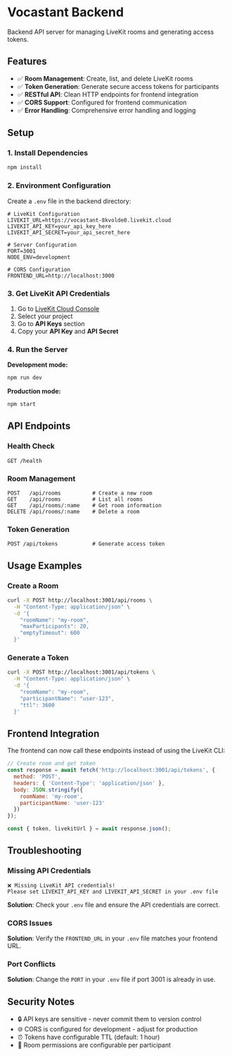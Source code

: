 # Vocastant Backend

Backend API server for managing LiveKit rooms and generating access tokens.

## Features

- ✅ **Room Management**: Create, list, and delete LiveKit rooms
- ✅ **Token Generation**: Generate secure access tokens for participants
- ✅ **RESTful API**: Clean HTTP endpoints for frontend integration
- ✅ **CORS Support**: Configured for frontend communication
- ✅ **Error Handling**: Comprehensive error handling and logging

## Setup

### 1. Install Dependencies

```bash
npm install
```

### 2. Environment Configuration

Create a `.env` file in the backend directory:

```env
# LiveKit Configuration
LIVEKIT_URL=https://vocastant-8kvolde0.livekit.cloud
LIVEKIT_API_KEY=your_api_key_here
LIVEKIT_API_SECRET=your_api_secret_here

# Server Configuration
PORT=3001
NODE_ENV=development

# CORS Configuration
FRONTEND_URL=http://localhost:3000
```

### 3. Get LiveKit API Credentials

1. Go to [LiveKit Cloud Console](https://cloud.livekit.io/)
2. Select your project
3. Go to **API Keys** section
4. Copy your **API Key** and **API Secret**

### 4. Run the Server

**Development mode:**
```bash
npm run dev
```

**Production mode:**
```bash
npm start
```

## API Endpoints

### Health Check
```
GET /health
```

### Room Management
```
POST   /api/rooms          # Create a new room
GET    /api/rooms          # List all rooms
GET    /api/rooms/:name    # Get room information
DELETE /api/rooms/:name    # Delete a room
```

### Token Generation
```
POST /api/tokens           # Generate access token
```

## Usage Examples

### Create a Room
```bash
curl -X POST http://localhost:3001/api/rooms \
  -H "Content-Type: application/json" \
  -d '{
    "roomName": "my-room",
    "maxParticipants": 20,
    "emptyTimeout": 600
  }'
```

### Generate a Token
```bash
curl -X POST http://localhost:3001/api/tokens \
  -H "Content-Type: application/json" \
  -d '{
    "roomName": "my-room",
    "participantName": "user-123",
    "ttl": 3600
  }'
```

## Frontend Integration

The frontend can now call these endpoints instead of using the LiveKit CLI:

```javascript
// Create room and get token
const response = await fetch('http://localhost:3001/api/tokens', {
  method: 'POST',
  headers: { 'Content-Type': 'application/json' },
  body: JSON.stringify({
    roomName: 'my-room',
    participantName: 'user-123'
  })
});

const { token, livekitUrl } = await response.json();
```

## Troubleshooting

### Missing API Credentials
```
❌ Missing LiveKit API credentials!
Please set LIVEKIT_API_KEY and LIVEKIT_API_SECRET in your .env file
```

**Solution**: Check your `.env` file and ensure the API credentials are correct.

### CORS Issues
**Solution**: Verify the `FRONTEND_URL` in your `.env` file matches your frontend URL.

### Port Conflicts
**Solution**: Change the `PORT` in your `.env` file if port 3001 is already in use.

## Security Notes

- 🔒 API keys are sensitive - never commit them to version control
- 🌐 CORS is configured for development - adjust for production
- ⏰ Tokens have configurable TTL (default: 1 hour)
- 👥 Room permissions are configurable per participant
